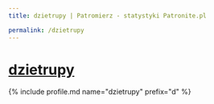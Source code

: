 ```yaml
---
title: dzietrupy | Patromierz - statystyki Patronite.pl

permalink: /dzietrupy
---
```


# [dzietrupy](https://patronite.pl/dzietrupy)

{% include profile.md name="dzietrupy" prefix="d" %}
